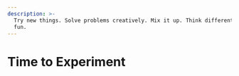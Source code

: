 ```yaml
---
description: >-
  Try new things. Solve problems creatively. Mix it up. Think different. Have
  fun.
---
```


# Time to Experiment

